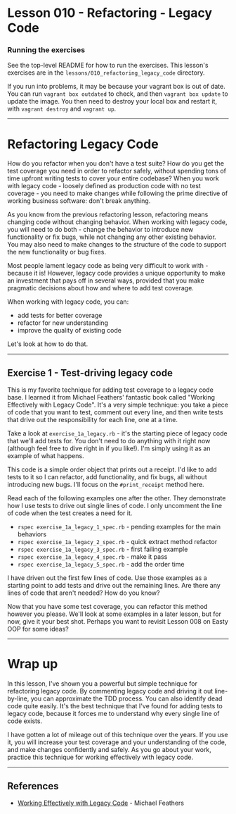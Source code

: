 # Lesson 010 - Refactoring - Legacy Code

### Running the exercises

See the top-level README for how to run the exercises. This lesson's exercises
are in the `lessons/010_refactoring_legacy_code` directory.

If you run into problems, it may be because your vagrant box is out of date. You
can run `vagrant box outdated` to check, and then `vagrant box update` to update
the image. You then need to destroy your local box and restart it, with `vagrant
destroy` and `vagrant up`.

--------

# Refactoring Legacy Code

How do you refactor when you don't have a test suite? How do you get the test
coverage you need in order to refactor safely, without spending tons of time
upfront writing tests to cover your entire codebase? When you work with legacy
code - loosely defined as production code with no test coverage - you need to
make changes while following the prime directive of working business software:
don't break anything.

As you know from the previous refactoring lesson, refactoring means changing
code without changing behavior. When working with legacy code, you will need to
do both - change the behavior to introduce new functionality or fix bugs, while
not changing any other existing behavior. You may also need to make changes to
the structure of the code to support the new functionality or bug fixes.

Most people lament legacy code as being very difficult to work with - because it
is! However, legacy code provides a unique opportunity to make an investment
that pays off in several ways, provided that you make pragmatic decisions about
how and where to add test coverage.

When working with legacy code, you can:

* add tests for better coverage
* refactor for new understanding
* improve the quality of existing code

Let's look at how to do that.

--------

## Exercise 1 - Test-driving legacy code

This is my favorite technique for adding test coverage to a legacy code base. I
learned it from Michael Feathers' fantastic book called "Working Effectively
with Legacy Code". It's a very simple technique: you take a piece of code that
you want to test, comment out every line, and then write tests that drive out
the responsibility for each line, one at a time.

Take a look at `exercise_1a_legacy.rb` - it's the starting piece of legacy code
that we'll add tests for. You don't need to do anything with it right now
(although feel free to dive right in if you like!). I'm simply using it as an
example of what happens.

This code is a simple order object that prints out a receipt. I'd like to add
tests to it so I can refactor, add functionality, and fix bugs, all without
introducing new bugs. I'll focus on the `#print_receipt` method here.

Read each of the following examples one after the other. They demonstrate how I
use tests to drive out single lines of code. I only uncomment the line of code
when the test creates a need for it.

* `rspec exercise_1a_legacy_1_spec.rb` - pending examples for the main behaviors
* `rspec exercise_1a_legacy_2_spec.rb` - quick extract method refactor
* `rspec exercise_1a_legacy_3_spec.rb` - first failing example
* `rspec exercise_1a_legacy_4_spec.rb` - make it pass
* `rspec exercise_1a_legacy_5_spec.rb` - add the order time

I have driven out the first few lines of code. Use those examples as a starting
point to add tests and drive out the remaining lines. Are there any lines of
code that aren't needed? How do you know?

Now that you have some test coverage, you can refactor this method however you
please. We'll look at some examples in a later lesson, but for now, give it your
best shot. Perhaps you want to revisit Lesson 008 on Easty OOP for some ideas?

--------

# Wrap up

In this lesson, I've shown you a powerful but simple technique for refactoring
legacy code. By commenting legacy code and driving it out line-by-line, you can
approximate the TDD process. You can also identify dead code quite easily.  It's
the best technique that I've found for adding tests to legacy code, because it
forces me to understand why every single line of code exists.

I have gotten a lot of mileage out of this technique over the years. If you use
it, you will increase your test coverage and your understanding of the code, and
make changes confidently and safely. As you go about your work, practice this
technique for working effectively with legacy code.

--------

## References

* [Working Effectively with Legacy Code](http://www.c2.com/cgi/wiki?WorkingEffectivelyWithLegacyCode) - Michael Feathers
